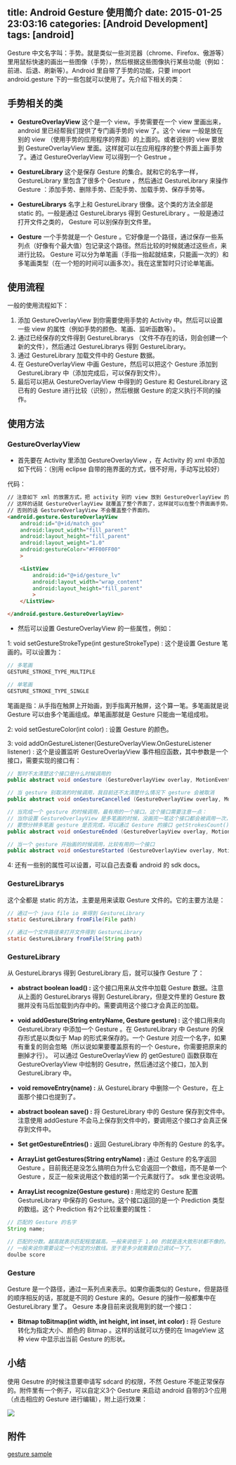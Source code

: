 title: Android Gesture 使用简介
date: 2015-01-25 23:03:16
categories: [Android Development]
tags: [android]
---

Gesture 中文名字叫：手势。就是类似一些浏览器（chrome、Firefox、傲游等）里用鼠标快速的画出一些图像（手势），然后根据这些图像执行某些功能（例如：前进、后退、刷新等）。Android 里自带了手势的功能，只要 import android.gesture 下的一些包就可以使用了。先介绍下相关的类：

## 手势相关的类

* **GestureOverlayView**
这个是一个 view。手势需要在一个 view 里画出来，android 里已经帮我们提供了专门画手势的 view 了。这个 view 一般是放在别的 view （使用手势的应用程序的界面）的上面的。或者说别的 view 要放到 GestureOverlayView 里面。这样就可以在应用程序的整个界面上画手势了。通过 GestureOverlayView 可以得到一个 Gestrue 。

* **GestureLibrary**
这个是保存 Gesture 的集合。就和它的名字一样， GestureLibrary 里包含了很多个 Gesture ，然后通过 GestureLibrary 来操作 Gesture ：添加手势、删除手势、匹配手势、加载手势、保存手势等。

* **GestureLibrarys**
名字上和 GestureLibrary 很像。这个类的方法全部是 static 的。一般是通过 GestureLibrarys 得到 GestureLibrary 。一般是通过打开文件之类的， Gesture 可以别保存到文件里。

* **Gesture**
一个手势就是一个 Gesture 。它好像是一个路径，通过保存一些系列点（好像有个最大值）包记录这个路径。然后比较的时候就通过这些点，来进行比较。 Gesture 可以分为单笔画（手指一抬起就结束，只能画一次的）和多笔画类型（在一个短的时间可以画多次）。我在这里暂时只讨论单笔画。

## 使用流程

一般的使用流程如下：

1. 添加 GestureOverlayView 到你需要使用手势的 Activity 中。然后可以设置一些 view 的属性（例如手势的颜色、笔画、监听函数等）。
2. 通过已经保存的文件得到 GestureLibrarys （文件不存在的话，则会创建一个新的文件），然后通过 GestureLibrarys 得到 GestureLibrary。
3. 通过 GestureLibrary 加载文件中的 Gesture 数据。
4. 在 GestureOverlayView 中画 Gesture，然后可以把这个 Gesture 添加到 GestureLibrary 中（添加完成后，可以保存到文件）。
5. 最后可以把从 GestureOverlayView 中得到的 Gesture 和 GestureLibrary 这已有的 Gesture 进行比较（识别），然后根据 Gesture 的定义执行不同的操作。

## 使用方法

### GestureOverlayView 

* 首先要在 Activity 里添加 GestureOverlayView ，在 Activity 的 xml 中添加如下代码：（别用 eclipse 自带的拖界面的方式，很不好用，手动写比较好）

代码：

```html
// 注意如下 xml 的放置方式，把 activity 别的 view 放到 GestureOverlayView 的里面。
// 这样的话就 GestureOverlayView 就覆盖了整个界面了，这样就可以在整个界面画手势。
// 否则的话 GestureOverlayView 不会覆盖整个界面的。
<android.gesture.GestureOverlayView
    android:id="@+id/match_gov" 
    android:layout_width="fill_parent"
    android:layout_height="fill_parent" 
    android:layout_weight="1.0"
    android:gestureColor="#FF00FF00"
    >

    <ListView 
        android:id="@+id/gesture_lv" 
        android:layout_width="wrap_content" 
        android:layout_height="fill_parent" 
        >
    </ListView>

</android.gesture.GestureOverlayView>
```

* 然后可以设置 GestureOverlayView 的一些属性，例如：

1: void setGestureStrokeType(int gestureStrokeType) : 这个是设置 Gesture 笔画的。可以设置为：

```java
// 多笔画
GESTURE_STROKE_TYPE_MULTIPLE

// 单笔画
GESTURE_STROKE_TYPE_SINGLE
```

笔画是指：从手指在触屏上开始画，到手指离开触屏，这个算一笔。多笔画就是说 Gesture 可以由多个笔画组成。单笔画那就是 Gesture 只能由一笔组成啦。

2: void setGestureColor(int color) : 设置 Gesture 的颜色。

3: void addOnGestureListener(GestureOverlayView.OnGestureListener listener) : 这个是设置监听 GestureOverlayView 事件相应函数，其中参数是一个接口，需要实现的接口有：

```java
// 暂时不太清楚这个接口是什么时候调用的
public abstract void onGesture (GestureOverlayView overlay, MotionEvent event)

// 当 gesture 别取消的时候调用，我目前还不太清楚什么情况下 gesture 会被取消
public abstract void onGestureCancelled (GestureOverlayView overlay, MotionEvent event)

// 当完成一个 gesture 的时候调用，最有用的一个接口。这个接口需要注意一点：
// 当你设置 GestureOverlayView 是多笔画的时候，没画完一笔这个接口都会被调用一次，
// 要想分辨多笔画 gesture 是否完成，可以通过 Gesture 的接口 getStrokesCount() 查询当前 gesture 的笔画来确定
public abstract void onGestureEnded (GestureOverlayView overlay, MotionEvent event)

// 当一个 gesture 开始画的时候调用，比较有用的一个接口
public abstract void onGestureStarted (GestureOverlayView overlay, MotionEvent event)
```

4: 还有一些别的属性可以设置，可以自己去查看 android 的 sdk docs。

### GestureLibrarys

这个全都是 static 的方法，主要是用来读取 Gesture 文件的。它的主要方法是：

```java
// 通过一个 java file io 来得到 GestureLibrary
static GestureLibrary fromFile(File path)

// 通过一个文件路径来打开文件得到 GestureLibrary
static GestureLibrary fromFile(String path)
```

### GestureLibrary
从 GestureLibrarys 得到 GestureLibrary 后，就可以操作 Gesture 了：

* **abstract boolean load() :**
这个接口用来从文件中加载 Gesture 数据。注意从上面的 GestureLibrarys 得到 GestureLibrary，但是文件里的 Gesture 数据并没有马后加载到内存中的。需要调用这个接口才会真正的加载。

* **void addGesture(String entryName, Gesture gesture) :**
这个接口用来向 GestureLibrary 中添加一个 Gesture 。在 GestureLibrary 中 Gesture 的保存形式是以类似于 Map 的形式来保存的。一个 Gesture 对应一个名字，如果有重复的则会忽略（所以说如果要覆盖原有的一个 Gesture，你需要把原来的删掉才行）。 可以通过 GestureOverlayView 的 getGesture() 函数获取在 GestureOverlayView 中绘制的 Gesutre，然后通过这个接口，加入到 GestureLibrary 中。

* **void removeEntry(name) :**
从 GestureLibrary 中删除一个 Gesture，在上面那个接口也提到了。

* **abstract boolean save() :**
将 GestureLibrary 中的 Gesture 保存到文件中。注意使用 addGesture 不会马上保存到文件中的，要调用这个接口才会真正保存到文件中。

* **Set<String> getGestureEntries() :**
返回 GestureLibrary 中所有的 Gesture 的名字。

* **ArrayList<Gesture> getGestures(String entryName) :**
通过 Gesture 的名字返回 Gesture 。目前我还是没怎么搞明白为什么它会返回一个数组，而不是单一个 Gesture ，反正一般来说用这个数组的第一个元素就行了。 sdk 里也没说明。

* **ArrayList<Prediction> recognize(Gesture gesture) :**
用给定的 Gesture 配置 GestureLibrary 中保存的 Gesture。这个接口返回的是一个 Prediction 类型的数组。这个 Prediction 有2个比较重要的属性：

```java
// 匹配的 Gesture 的名字
String name;

// 匹配的分数。越高就表示匹配程度越高。一般来说低于 1.00 的就是连大致形状都不像的。
// 一般来说你需要设定一个判定的分数线。至于是多少就需要自己调试一下了。
doulbe score
```

### Gesture
Gesture 是一个路径，通过一系列点来表示。如果你画类似的 Gesture，但是路径的顺序相反的话，那就是不同的 Gesture 来的。Gesure 的操作一般都集中在 GestureLibrary 里了。 Gesure 本身目前来说我用到的就一个接口：

* **Bitmap toBitmap(int width, int height, int inset, int color) :**
将 Gesture 转化为指定大小、颜色的 Bitmap 。这样的话就可以方便的在 ImageView 这种 view 中显示出当前 Gesture 的形状。

## 小结
使用 Gesutre 的时候注意要申请写 sdcard 的权限，不然 Gesture 不能正常保存的。附件里有一个例子，可以自定义3个 Gesture 来启动 android 自带的3个应用（点击相应的 Gesture 进行编辑），附上运行效果：

![](http://7u2hy4.com1.z0.glb.clouddn.com/android/gesture-sample/1.png)

## 附件
[gesture sample](http://s.yunio.com/H73fAq "gesture sample")

